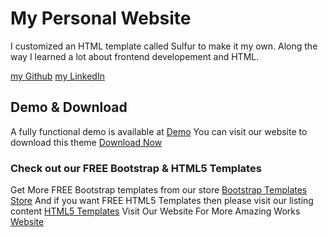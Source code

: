 # My Personal Website

I customized an HTML template called Sulfur to make it my own. Along the way I learned a lot about frontend developement and HTML. 

[my Github](https://github.com/alicezhang09)
[my LinkedIn](https://linkedin.com)

## Demo & Download 

A fully functional demo is available at <a href="http://demo.themefisher.com/demos/?theme=sulfur">Demo</a>
You can visit our website to download this theme <a href="https://themefisher.com/products/sulfur-free-simple-html-template/">Download Now</a>



### Check out our FREE Bootstrap & HTML5 Templates
Get More FREE Bootstrap templates from our store <a href="https://themefisher.com/free-bootstrap-templates">Bootstrap Templates Store</a>
And if you want FREE HTML5 Templates then please visit our listing content <a href="https://themefisher.com/best-free-html5-templates-2016/">HTML5 Templates</a>
Visit Our Website For More Amazing Works
<a href="https://themefisher.com">Website</a>
